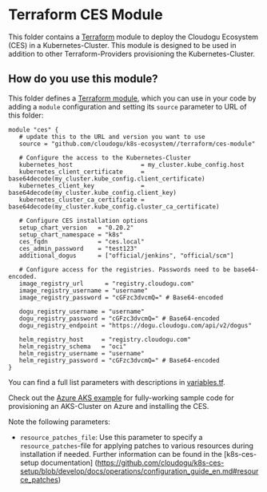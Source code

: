 # Terraform CES Module

This folder contains a [Terraform](https://www.terraform.io/) module to deploy the Cloudogu Ecosystem (CES) in a Kubernetes-Cluster.
This module is designed to be used in addition to other Terraform-Providers provisioning the Kubernetes-Cluster.

## How do you use this module?

This folder defines a [Terraform module](https://www.terraform.io/docs/modules/usage.html), which you can use in your
code by adding a `module` configuration and setting its `source` parameter to URL of this folder:

```hcl
module "ces" {
   # update this to the URL and version you want to use
   source = "github.com/cloudogu/k8s-ecosystem//terraform/ces-module"

   # Configure the access to the Kubernetes-Cluster 
   kubernetes_host                   = my_cluster.kube_config.host
   kubernetes_client_certificate     = base64decode(my_cluster.kube_config.client_certificate)
   kubernetes_client_key             = base64decode(my_cluster.kube_config.client_key)
   kubernetes_cluster_ca_certificate = base64decode(my_cluster.kube_config.cluster_ca_certificate)

   # Configure CES installation options
   setup_chart_version   = "0.20.2"
   setup_chart_namespace = "k8s"
   ces_fqdn              = "ces.local"
   ces_admin_password    = "test123"
   additional_dogus      = ["official/jenkins", "official/scm"]

   # Configure access for the registries. Passwords need to be base64-encoded.
   image_registry_url      = "registry.cloudogu.com"
   image_registry_username = "username"
   image_registry_password = "cGFzc3dvcmQ=" # Base64-encoded

   dogu_registry_username = "username"
   dogu_registry_password = "cGFzc3dvcmQ=" # Base64-encoded
   dogu_registry_endpoint = "https://dogu.cloudogu.com/api/v2/dogus"

   helm_registry_host     = "registry.cloudogu.com"
   helm_registry_schema   = "oci"
   helm_registry_username = "username"
   helm_registry_password = "cGFzc3dvcmQ=" # Base64-encoded
}
```

You can find a full list parameters with descriptions in [variables.tf](variables.tf).

Check out the [Azure AKS example](./examples/ces_azure_aks) for fully-working sample code for provisioning an AKS-Cluster on Azure and installing the CES.

Note the following parameters:

* `resource_patches_file`: Use this parameter to specify a `resource_patches`-file for applying patches to various resources during installation if needed.
   Further information can be found in the [k8s-ces-setup documentation] (https://github.com/cloudogu/k8s-ces-setup/blob/develop/docs/operations/configuration_guide_en.md#resource_patches)



